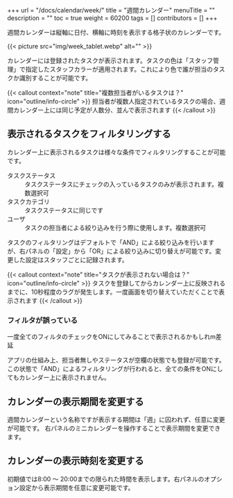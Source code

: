 +++
url = "/docs/calendar/week/"
title = "週間カレンダー"
menuTitle = ""
description = ""
toc = true
weight = 60200
tags = []
contributors = []
+++

週間カレンダーは縦軸に日付、横軸に時刻を表示する格子状のカレンダーです。

{{< picture src="img/week_tablet.webp" alt="" >}}

カレンダーには登録されたタスクが表示されます。タスクの色は「スタッフ管理」で指定したスタッフカラーが適用されます。これにより色で誰が担当のタスクか識別することが可能です。

{{< callout context="note" title="複数担当者がいるタスクは？" icon="outline/info-circle" >}}
担当者が複数人指定されているタスクの場合、週間カレンダー上には同じ予定が人数分、並んで表示されます
{{< /callout >}}

## 表示されるタスクをフィルタリングする

カレンダー上に表示されるタスクは様々な条件でフィルタリングすることが可能です。

<dl class="basic">
<dt>タスクステータス</dt>
<dd>タスクステータスにチェックの入っているタスクのみが表示されます。複数選択可</dd>
<dt>タスクカテゴリ</dt>
<dd>タスクステータスに同じです</dd>
<dt>ユーザ</dt>
<dd>タスクの担当者による絞り込みを行う際に使用します。複数選択可</dd>
</dl>

タスクのフィルタリングはデフォルトで「AND」による絞り込みを行いますが、右パネルの「設定」から「OR」による絞り込みに切り替えが可能です。変更した設定はスタッフごとに記録されます。

{{< callout context="note" title="タスクが表示されない場合は？" icon="outline/info-circle" >}}
タスクを登録してからカレンダー上に反映されるまでに、10秒程度のラグが発生します。一度画面を切り替えていただくことで表示されます
{{< /callout >}}

### フィルタが誤っている

一度全てのフィルタのチェックをONにしてみることで表示されるかもしれm差延

アプリの仕組み上、担当者無しやステータスが空欄の状態でも登録が可能です。  
この状態で「AND」によるフィルタリングが行われると、全ての条件をONにしてもカレンダー上に表示されません。

## カレンダーの表示期間を変更する

週間カレンダーという名称ですが表示する期間は「週」に囚われず、任意に変更が可能です。
右パネルのミニカレンダーを操作することで表示期間を変更できます。

## カレンダーの表示時刻を変更する

初期値では8:00 〜 20:00までの限られた時間を表示します。右パネルのオプション設定から表示期間を任意に変更可能です。
